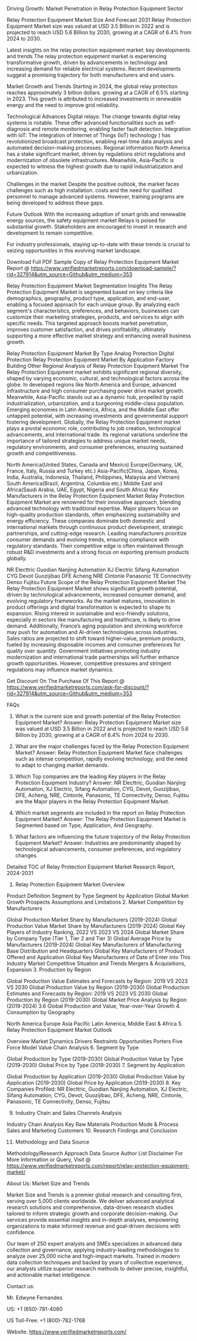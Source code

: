 Driving Growth: Market Penetration in Relay Protection Equipment Sector


Relay Protection Equipment Market Size And Forecast 2031
Relay Protection Equipment Market size was valued at USD 3.5 Billion in 2022 and is projected to reach USD 5.6 Billion by 2030, growing at a CAGR of 6.4% from 2024 to 2030.

Latest insights on the relay protection equipment market: key developments and trends
The relay protection equipment market is experiencing transformative growth, driven by advancements in technology and increasing demand for reliable electrical systems. Recent developments suggest a promising trajectory for both manufacturers and end users.

Market Growth and Trends
Starting in 2024, the global relay protection reaches approximately 3 billion dollars. growing at a CAGR of 6.5% starting in 2023. This growth is attributed to increased investments in renewable energy and the need to improve grid reliability.

Technological Advances
Digital relays: The change towards digital relay systems is notable. These offer advanced functionalities such as self-diagnosis and remote monitoring, enabling faster fault detection.
Integration with IoT: The integration of Internet of Things (IoT) technology ) has revolutionized broadcast protection, enabling real-time data analysis and automated decision-making processes.
Regional information
North America has a stake significant market, driven by regulations strict regulations and modernization of obsolete infrastructures. Meanwhile, Asia-Pacific is expected to witness the highest growth due to rapid industrialization and urbanization.

Challenges in the market
Despite the positive outlook, the market faces challenges such as high installation. costs and the need for qualified personnel to manage advanced systems. However, training programs are being developed to address these gaps.

Future Outlook
With the increasing adoption of smart grids and renewable energy sources, the safety equipment market Relays is poised for substantial growth. Stakeholders are encouraged to invest in research and development to remain competitive.

For industry professionals, staying up-to-date with these trends is crucial to seizing opportunities in this evolving market landscape.

Download Full PDF Sample Copy of Relay Protection Equipment Market Report @ https://www.verifiedmarketreports.com/download-sample/?rid=327914&utm_source=Github&utm_medium=353

Relay Protection Equipment Market Segmentation Insights
The Relay Protection Equipment Market is segmented based on key criteria like demographics, geography, product type, application, and end-user, enabling a focused approach for each unique group. By analyzing each segment's characteristics, preferences, and behaviors, businesses can customize their marketing strategies, products, and services to align with specific needs. This targeted approach boosts market penetration, improves customer satisfaction, and drives profitability, ultimately supporting a more effective market strategy and enhancing overall business growth.

Relay Protection Equipment Market By Type
Analog Protection
Digital Protection
Relay Protection Equipment Market By Application
Factory
Building
Other
Regional Analysis of Relay Protection Equipment Market
The Relay Protection Equipment market exhibits significant regional diversity, shaped by varying economic, cultural, and technological factors across the globe. In developed regions like North America and Europe, advanced infrastructure and high consumer purchasing power drive market growth. Meanwhile, Asia-Pacific stands out as a dynamic hub, propelled by rapid industrialization, urbanization, and a burgeoning middle-class population. Emerging economies in Latin America, Africa, and the Middle East offer untapped potential, with increasing investments and governmental support fostering development. Globally, the Relay Protection Equipment market plays a pivotal economic role, contributing to job creation, technological advancements, and international trade. Its regional variations underline the importance of tailored strategies to address unique market needs, regulatory environments, and consumer preferences, ensuring sustained growth and competitiveness.

North America(United States, Canada and Mexico)
Europe(Germany, UK, France, Italy, Russia and Turkey etc.)
Asia-Pacific(China, Japan, Korea, India, Australia, Indonesia, Thailand, Philippines, Malaysia and Vietnam)
South America(Brazil, Argentina, Columbia etc.)
Middle East and Africa(Saudi Arabia, UAE, Egypt, Nigeria and South Africa)
Key Manufacturers in the Relay Protection Equipment Market
Relay Protection Equipment Market are renowned for their innovative approach, blending advanced technology with traditional expertise. Major players focus on high-quality production standards, often emphasizing sustainability and energy efficiency. These companies dominate both domestic and international markets through continuous product development, strategic partnerships, and cutting-edge research. Leading manufacturers prioritize consumer demands and evolving trends, ensuring compliance with regulatory standards. Their competitive edge is often maintained through robust R&D investments and a strong focus on exporting premium products globally.

NR Electtric
Guodian Nanjing Automation
XJ Electric
Sifang Automation
CYG
Devot
Guozijibao
DFE
Acheng
NRE
Cintonle
Panasonic
TE Connectivity
Denso
Fujitsu
Future Scope of the Relay Protection Equipment Market
The Relay Protection Equipment Market shows significant growth potential, driven by technological advancements, increased consumer demand, and evolving regulatory frameworks. As the market matures, innovation in product offerings and digital transformation is expected to shape its expansion. Rising interest in sustainable and eco-friendly solutions, especially in sectors like manufacturing and healthcare, is likely to drive demand. Additionally, France’s aging population and shrinking workforce may push for automation and AI-driven technologies across industries. Sales ratios are projected to shift toward higher-value, premium products, fueled by increasing disposable incomes and consumer preferences for quality over quantity. Government initiatives promoting industry modernization and international trade partnerships will further enhance growth opportunities. However, competitive pressures and stringent regulations may influence market dynamics.

Get Discount On The Purchase Of This Report @ https://www.verifiedmarketreports.com/ask-for-discount/?rid=327914&utm_source=Github&utm_medium=353

FAQs
1. What is the current size and growth potential of the Relay Protection Equipment Market?
Answer: Relay Protection Equipment Market size was valued at USD 3.5 Billion in 2022 and is projected to reach USD 5.6 Billion by 2030, growing at a CAGR of 6.4% from 2024 to 2030.

2. What are the major challenges faced by the Relay Protection Equipment Market?
Answer: Relay Protection Equipment Market face challenges such as intense competition, rapidly evolving technology, and the need to adapt to changing market demands.

3. Which Top companies are the leading Key players in the Relay Protection Equipment Industry?
Answer: NR Electtric, Guodian Nanjing Automation, XJ Electric, Sifang Automation, CYG, Devot, Guozijibao, DFE, Acheng, NRE, Cintonle, Panasonic, TE Connectivity, Denso, Fujitsu are the Major players in the Relay Protection Equipment Market.

4. Which market segments are included in the report on Relay Protection Equipment Market?
Answer: The Relay Protection Equipment Market is Segmented based on Type, Application, And Geography.

5. What factors are influencing the future trajectory of the Relay Protection Equipment Market?
Answer: Industries are predominantly shaped by technological advancements, consumer preferences, and regulatory changes.

Detailed TOC of Relay Protection Equipment Market Research Report, 2024-2031
1. Relay Protection Equipment Market Overview

Product Definition
Segment by Type
Segment by Application
Global Market Growth Prospects
Assumptions and Limitations
2. Market Competition by Manufacturers

Global Production Market Share by Manufacturers (2019-2024)
Global Production Value Market Share by Manufacturers (2019-2024)
Global Key Players of Industry Ranking, 2022 VS 2023 VS 2024
Global Market Share by Company Type (Tier 1, Tier 2 and Tier 3)
Global Average Price by Manufacturers (2019-2024)
Global Key Manufacturers of Manufacturing Base Distribution and Headquarters
Global Key Manufacturers of Product Offered and Application
Global Key Manufacturers of Date of Enter into This Industry
Market Competitive Situation and Trends
Mergers & Acquisitions, Expansion
3. Production by Region

Global Production Value Estimates and Forecasts by Region: 2019 VS 2023 VS 2030
Global Production Value by Region (2019-2030)
Global Production Estimates and Forecasts by Region: 2019 VS 2023 VS 2030
Global Production by Region (2019-2030)
Global Market Price Analysis by Region (2019-2024) 3.6 Global Production and Value, Year-over-Year Growth
4. Consumption by Geography

North America
Europe
Asia Pacific
Latin America, Middle East & Africa
5. Relay Protection Equipment Market Outlook

Overview
Market Dynamics
Drivers
Restraints
Opportunities
Porters Five Force Model
Value Chain Analysis 
6. Segment by Type

Global Production by Type (2019-2030)
Global Production Value by Type (2019-2030)
Global Price by Type (2019-2030)
7. Segment by Application

Global Production by Application (2019-2030)
Global Production Value by Application (2019-2030)
Global Price by Application (2019-2030)
8. Key Companies Profiled: NR Electtric, Guodian Nanjing Automation, XJ Electric, Sifang Automation, CYG, Devot, Guozijibao, DFE, Acheng, NRE, Cintonle, Panasonic, TE Connectivity, Denso, Fujitsu

9. Industry Chain and Sales Channels Analysis

Industry Chain Analysis
Key Raw Materials
Production Mode & Process
Sales and Marketing
Customers
10. Research Findings and Conclusion

11. Methodology and Data Source

Methodology/Research Approach
Data Source
Author List
Disclaimer
For More Information or Query, Visit @ https://www.verifiedmarketreports.com/report/relay-protection-equipment-market/

About Us: Market Size and Trends

Market Size and Trends is a premier global research and consulting firm, serving over 5,000 clients worldwide. We deliver advanced analytical research solutions and comprehensive, data-driven research studies tailored to inform strategic growth and corporate decision-making. Our services provide essential insights and in-depth analyses, empowering organizations to make informed revenue and goal-driven decisions with confidence.

Our team of 250 expert analysts and SMEs specializes in advanced data collection and governance, applying industry-leading methodologies to analyze over 25,000 niche and high-impact markets. Trained in modern data collection techniques and backed by years of collective experience, our analysts utilize superior research methods to deliver precise, insightful, and actionable market intelligence.

Contact us:

Mr. Edwyne Fernandes

US: +1 (650)-781-4080

US Toll-Free: +1 (800)-782-1768

Website: https://www.verifiedmarketreports.com/
